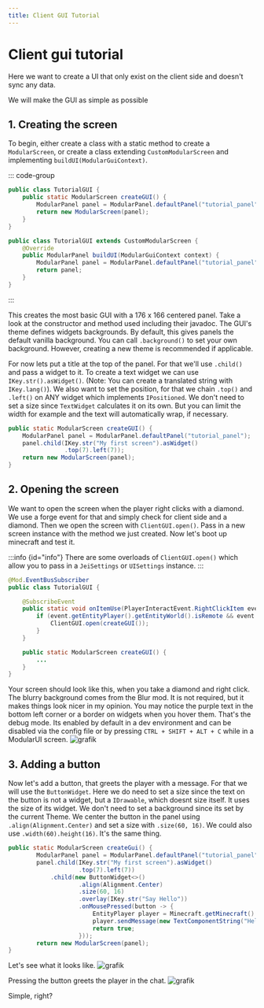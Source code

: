 ```yaml
---
title: Client GUI Tutorial
---
```


# Client gui tutorial

Here we want to create a UI that only exist on the client side and doesn't sync any data.

We will make the GUI as simple as possible

## 1. Creating the screen

To begin, either create a class with a static method to create a `ModularScreen`,
or create a class extending `CustomModularScreen` and implementing `buildUI(ModularGuiContext)`.

::: code-group

```java
public class TutorialGUI {
    public static ModularScreen createGUI() {
        ModularPanel panel = ModularPanel.defaultPanel("tutorial_panel");
        return new ModularScreen(panel);
    }
}
```

```java
public class TutorialGUI extends CustomModularScreen {
    @Override
    public ModularPanel buildUI(ModularGuiContext context) {
        ModularPanel panel = ModularPanel.defaultPanel("tutorial_panel");
        return panel;
    }
}
```

:::

This creates the most basic GUI with a 176 x 166 centered panel. Take a look at the constructor and method used
including their javadoc. The GUI's theme defines widgets backgrounds. By default, this gives panels the default vanilla
background. You can call `.background()` to set your own background. However, creating a new theme is recommended if
applicable.

For now lets put a title at the top of the panel. For that we'll use `.child()` and pass a widget to it. To create a
text widget we can use `IKey.str().asWidget()`. (Note: You can create a translated string with `IKey.lang()`). We also
want to set the position, for that we chain `.top()` and `.left()` on ANY widget which implements `IPositioned`. We don't
need to set a size since `TextWidget` calculates it on its own. But you can limit the width for example and the text
will automatically wrap, if necessary.

```java
public static ModularScreen createGUI() {
    ModularPanel panel = ModularPanel.defaultPanel("tutorial_panel");
    panel.child(IKey.str("My first screen").asWidget()
                .top(7).left(7));
    return new ModularScreen(panel);
}
```

## 2. Opening the screen

We want to open the screen when the player right clicks with a diamond. We use a forge event for that and simply check
for client side and a diamond. Then we open the screen with `ClientGUI.open()`. Pass in a new screen instance with the
method we just created. Now let's boot up minecraft and test it.

:::info {id="info"}
There are some overloads of `ClientGUI.open()` which allow you to pass in a `JeiSettings` or `UISettings` instance.
:::

```java
@Mod.EventBusSubscriber
public class TutorialGUI {

    @SubscribeEvent
    public static void onItemUse(PlayerInteractEvent.RightClickItem event) {
        if (event.getEntityPlayer().getEntityWorld().isRemote && event.getItemStack().getItem() == Items.DIAMOND) {
            ClientGUI.open(createGUI());
        }
    }

    public static ModularScreen createGUI() {
        ...
    }
}
```

Your screen should look like this, when you take a diamond and right click. The blurry background comes from the Blur
mod. It is not required, but it makes things look nicer in my opinion. You may notice the purple text in the bottom left
corner or a border on widgets when you hover them. That's the debug mode. Its enabled by default in a dev environment
and can be disabled via the config file or by pressing `CTRL + SHIFT + ALT + C` while in a ModularUI screen.
![grafik](https://user-images.githubusercontent.com/45517902/228584027-eaf4f49b-1967-4aa1-9cd3-416e5610f113.png)

## 3. Adding a button

Now let's add a button, that greets the player with a message. For that we will use the `ButtonWidget`. Here we do need
to set a size since the text on the button is not a widget, but a `IDrawable`, which doesnt size itself. It uses the
size of its widget. We don't need to set a background since its set by the current Theme. We center the button in the
panel using `.align(Alignment.Center)` and set a size with `.size(60, 16)`. We could also use `.width(60).height(16)`.
It's the same thing.

```java
public static ModularScreen createGui() {
        ModularPanel panel = ModularPanel.defaultPanel("tutorial_panel");
        panel.child(IKey.str("My first screen").asWidget()
                    .top(7).left(7))
            .child(new ButtonWidget<>()
                    .align(Alignment.Center)
                    .size(60, 16)
                    .overlay(IKey.str("Say Hello"))
                    .onMousePressed(button -> {
                        EntityPlayer player = Minecraft.getMinecraft().player;
                        player.sendMessage(new TextComponentString("Hello " + player.getName()));
                        return true;
                    }));
        return new ModularScreen(panel);
}
```

Let's see what it looks like.
![grafik](https://user-images.githubusercontent.com/45517902/228590064-108ae148-acc8-45ca-9d96-e91cbe0f2e4a.png)

Pressing the button greets the player in the chat.
![grafik](https://user-images.githubusercontent.com/45517902/228590312-24f6bd17-dd05-44ee-96bd-6ae7d00e59cc.png)

Simple, right?
